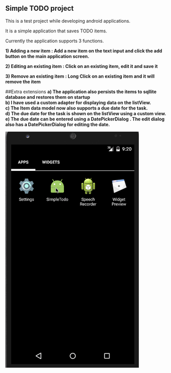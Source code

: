 ## Simple TODO project

This is a test project while developing android applications.

It is a simple application that saves TODO items.

Currently the application supports 3 functions.

 **1) Adding a new item : Add a new item on the text input and click the add button on the main application screen.<br>**
 
 **2) Editing an existing item : Click on an existing item, edit it and save it<br>**
 
 **3) Remove an existing item : Long Click on an existing item and it will remove the item<br>**

##Extra extensions
**a) The application also persists the items to sqllite database and restores them on startup<br>**
**b) I have used a custom adapter for displaying data on the listView.<br>**
**c) The Item data model now also supports a due date for the task.<br>**
**d) The due date for the task is shown on the listView using a custom view.<br>**
**e) The due date can be entered using a DatePickerDialog . The edit dialog also has a DatePickerDialog for editing the date.<br>**

![Video Walkthrough](demo.gif)